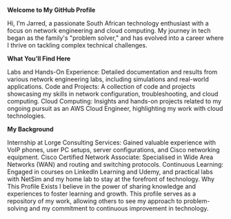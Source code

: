 **Welcome to My GitHub Profile**

Hi, I’m Jarred, a passionate South African technology enthusiast with a focus on network engineering and cloud computing. My journey in tech began as the family's "problem solver," and has evolved into a career where I thrive on tackling complex technical challenges.


**What You’ll Find Here**

Labs and Hands-On Experience: Detailed documentation and results from various network engineering labs, including simulations and real-world applications.
Code and Projects: A collection of code and projects showcasing my skills in network configuration, troubleshooting, and cloud computing.
Cloud Computing: Insights and hands-on projects related to my ongoing pursuit as an AWS Cloud Engineer, highlighting my work with cloud technologies.


**My Background**

Internship at Lorge Consulting Services: Gained valuable experience with VoIP phones, user PC setups, server configurations, and Cisco networking equipment.
Cisco Certified Network Associate: Specialised in Wide Area Networks (WAN) and routing and switching protocols.
Continuous Learning: Engaged in courses on LinkedIn Learning and Udemy, and practical labs with NetSim and my home lab to stay at the forefront of technology.
Why This Profile Exists
I believe in the power of sharing knowledge and experiences to foster learning and growth. This profile serves as a repository of my work, allowing others to see my approach to problem-solving and my commitment to continuous improvement in technology.

